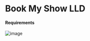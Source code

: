 # Book My Show LLD  

#### Requirements  

![image](https://github.com/user-attachments/assets/f7470604-8356-4af3-bb32-b7b381a4891f)
